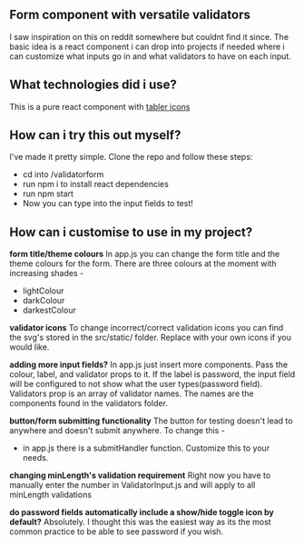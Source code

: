## Form component with versatile validators

I saw inspiration on this on reddit somewhere but couldnt find it since.
The basic idea is a react component i can drop into projects if needed
where i can customize what inputs go in and what validators to have on each
input.

## What technologies did i use?

This is a pure react component with [tabler icons](https://tablericons.com/)

## How can i try this out myself?

I've made it pretty simple. Clone the repo and follow these steps:

- cd into /validatorform
- run npm i to install react dependencies
- run npm start
- Now you can type into the input fields to test!

## How can i customise to use in my project?

**form title/theme colours**
In app.js you can change the form title and the theme colours for the form.
There are three colours at the moment with increasing shades -

- lightColour
- darkColour
- darkestColour

**validator icons**
To change incorrect/correct validation icons you can find the svg's stored in the src/static/ folder.
Replace with your own icons if you would like.

**adding more input fields?**
In app.js just insert more <ValidatorInput /> components. Pass the colour, label, and validator props to it.
If the label is password, the input field will be configured to not show what the user types(password field).
Validators prop is an array of validator names. The names are the components found in the validators folder.

**button/form submitting functionality**
The button for testing doesn't lead to anywhere and doesn't submit anywhere. To change this -

- in app.js there is a submitHandler function. Customize this to your needs.

**changing minLength's validation requirement**
Right now you have to manually enter the number in ValidatorInput.js and will apply to all minLength validations

**do password fields automatically include a show/hide toggle icon by default?**
Absolutely. I thought this was the easiest way as its the most common practice to be able to see password if you wish.
